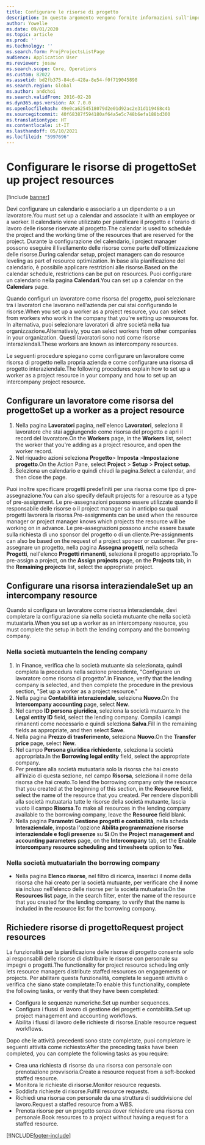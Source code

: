```yaml
---
title: Configurare le risorse di progetto
description: In questo argomento vengono fornite informazioni sull'impostazione o sulla richiesta di risorse di progetto.
author: Yowelle
ms.date: 09/01/2020
ms.topic: article
ms.prod: ''
ms.technology: ''
ms.search.form: ProjProjectsListPage
audience: Application User
ms.reviewer: josaw
ms.search.scope: Core, Operations
ms.custom: 82022
ms.assetid: bd2fb375-84c6-428a-8e54-f0f719045898
ms.search.region: Global
ms.author: andchoi
ms.search.validFrom: 2016-02-28
ms.dyn365.ops.version: AX 7.0.0
ms.openlocfilehash: 49e0ca6254518079d2e01d92ac2e31d119468c4b
ms.sourcegitcommit: 40f68387f594180af64a5e5c748b6efa188bd300
ms.translationtype: HT
ms.contentlocale: it-IT
ms.lasthandoff: 05/10/2021
ms.locfileid: "5997696"
---
```

# <a name="set-up-project-resources"></a><span data-ttu-id="891cc-103">Configurare le risorse di progetto</span><span class="sxs-lookup"><span data-stu-id="891cc-103">Set up project resources</span></span>

[!include [banner](../includes/banner.md)]

<span data-ttu-id="891cc-104">Devi configurare un calendario e associarlo a un dipendente o a un lavoratore.</span><span class="sxs-lookup"><span data-stu-id="891cc-104">You must set up a calendar and associate it with an employee or a worker.</span></span> <span data-ttu-id="891cc-105">Il calendario viene utilizzato per pianificare il progetto e l'orario di lavoro delle risorse riservate al progetto.</span><span class="sxs-lookup"><span data-stu-id="891cc-105">The calendar is used to schedule the project and the working time of the resources that are reserved for the project.</span></span> <span data-ttu-id="891cc-106">Durante la configurazione del calendario, i project manager possono eseguire il livellamento delle risorse come parte dell'ottimizzazione delle risorse.</span><span class="sxs-lookup"><span data-stu-id="891cc-106">During calendar setup, project managers can do resource leveling as part of resource optimization.</span></span> <span data-ttu-id="891cc-107">In base alla pianificazione del calendario, è possibile applicare restrizioni alle risorse.</span><span class="sxs-lookup"><span data-stu-id="891cc-107">Based on the calendar schedule, restrictions can be put on resources.</span></span> <span data-ttu-id="891cc-108">Puoi configurare un calendario nella pagina **Calendari**.</span><span class="sxs-lookup"><span data-stu-id="891cc-108">You can set up a calendar on the **Calendars** page.</span></span>

<span data-ttu-id="891cc-109">Quando configuri un lavoratore come risorsa del progetto, puoi selezionare tra i lavoratori che lavorano nell'azienda per cui stai configurando le risorse.</span><span class="sxs-lookup"><span data-stu-id="891cc-109">When you set up a worker as a project resource, you can select from workers who work in the company that you're setting up resources for.</span></span> <span data-ttu-id="891cc-110">In alternativa, puoi selezionare lavoratori di altre società nella tua organizzazione.</span><span class="sxs-lookup"><span data-stu-id="891cc-110">Alternatively, you can select workers from other companies in your organization.</span></span> <span data-ttu-id="891cc-111">Questi lavoratori sono noti come risorse interaziendali.</span><span class="sxs-lookup"><span data-stu-id="891cc-111">These workers are known as intercompany resources.</span></span>

<span data-ttu-id="891cc-112">Le seguenti procedure spiegano come configurare un lavoratore come risorsa di progetto nella propria azienda e come configurare una risorsa di progetto interaziendale.</span><span class="sxs-lookup"><span data-stu-id="891cc-112">The following procedures explain how to set up a worker as a project resource in your company and how to set up an intercompany project resource.</span></span>

## <a name="set-up-a-worker-as-a-project-resource"></a><span data-ttu-id="891cc-113">Configurare un lavoratore come risorsa del progetto</span><span class="sxs-lookup"><span data-stu-id="891cc-113">Set up a worker as a project resource</span></span>

1. <span data-ttu-id="891cc-114">Nella pagina **Lavoratori** pagina, nell'elenco **Lavoratori**, seleziona il lavoratore che stai aggiungendo come risorsa del progetto e apri il record del lavoratore.</span><span class="sxs-lookup"><span data-stu-id="891cc-114">On the **Workers** page, in the **Workers** list, select the worker that you're adding as a project resource, and open the worker record.</span></span>
2. <span data-ttu-id="891cc-115">Nel riquadro azioni seleziona **Progetto**&gt; **Imposta** &gt;**Impostazione progetto**.</span><span class="sxs-lookup"><span data-stu-id="891cc-115">On the Action Pane, select **Project** &gt; **Setup** &gt; **Project setup**.</span></span>
3. <span data-ttu-id="891cc-116">Seleziona un calendario e quindi chiudi la pagina.</span><span class="sxs-lookup"><span data-stu-id="891cc-116">Select a calendar, and then close the page.</span></span>

<span data-ttu-id="891cc-117">Puoi inoltre specificare progetti predefiniti per una risorsa come tipo di pre-assegnazione.</span><span class="sxs-lookup"><span data-stu-id="891cc-117">You can also specify default projects for a resource as a type of pre-assignment.</span></span> <span data-ttu-id="891cc-118">Le pre-assegnazioni possono essere utilizzate quando il responsabile delle risorse o il project manager sa in anticipo su quali progetti lavorerà la risorsa.</span><span class="sxs-lookup"><span data-stu-id="891cc-118">Pre-assignments can be used when the resource manager or project manager knows which projects the resource will be working on in advance.</span></span> <span data-ttu-id="891cc-119">Le pre-assegnazioni possono anche essere basate sulla richiesta di uno sponsor del progetto o di un cliente.</span><span class="sxs-lookup"><span data-stu-id="891cc-119">Pre-assignments can also be based on the request of a project sponsor or customer.</span></span> <span data-ttu-id="891cc-120">Per pre-assegnare un progetto, nella pagina **Assegna progetti**, nella scheda **Progetti**, nell'elenco **Progetti rimanenti**, seleziona il progetto appropriato.</span><span class="sxs-lookup"><span data-stu-id="891cc-120">To pre-assign a project, on the **Assign projects** page, on the **Projects** tab, in the **Remaining projects** list, select the appropriate project.</span></span>

## <a name="set-up-an-intercompany-resource"></a><span data-ttu-id="891cc-121">Configurare una risorsa interaziendale</span><span class="sxs-lookup"><span data-stu-id="891cc-121">Set up an intercompany resource</span></span>

<span data-ttu-id="891cc-122">Quando si configura un lavoratore come risorsa interaziendale, devi completare la configurazione sia nella società mutuante che nella società mutuataria.</span><span class="sxs-lookup"><span data-stu-id="891cc-122">When you set up a worker as an intercompany resource, you must complete the setup in both the lending company and the borrowing company.</span></span>

### <a name="in-the-lending-company"></a><span data-ttu-id="891cc-123">Nella società mutuante</span><span class="sxs-lookup"><span data-stu-id="891cc-123">In the lending company</span></span>

1. <span data-ttu-id="891cc-124">In Finance, verifica che la società mutuante sia selezionata, quindi completa la procedura nella sezione precedente, "Configurare un lavoratore come risorsa di progetto".</span><span class="sxs-lookup"><span data-stu-id="891cc-124">In Finance, verify that the lending company is selected, and then complete the procedure in the previous section, "Set up a worker as a project resource."</span></span>
2. <span data-ttu-id="891cc-125">Nella pagina **Contabilità interaziendale**, seleziona **Nuovo**.</span><span class="sxs-lookup"><span data-stu-id="891cc-125">On the **Intercompany accounting** page, select **New**.</span></span>
3. <span data-ttu-id="891cc-126">Nel campo **ID persona giuridica**, seleziona la società mutuante.</span><span class="sxs-lookup"><span data-stu-id="891cc-126">In the **Legal entity ID** field, select the lending company.</span></span> <span data-ttu-id="891cc-127">Compila i campi rimanenti come necessario e quindi seleziona **Salva**.</span><span class="sxs-lookup"><span data-stu-id="891cc-127">Fill in the remaining fields as appropriate, and then select **Save**.</span></span>
4. <span data-ttu-id="891cc-128">Nella pagina **Prezzo di trasferimento**, seleziona **Nuovo**.</span><span class="sxs-lookup"><span data-stu-id="891cc-128">On the **Transfer price** page, select **New**.</span></span>
5. <span data-ttu-id="891cc-129">Nel campo **Persona giuridica richiedente**, seleziona la società appropriata.</span><span class="sxs-lookup"><span data-stu-id="891cc-129">In the **Borrowing legal entity** field, select the appropriate company.</span></span>
6. <span data-ttu-id="891cc-130">Per prestare alla società mutuataria solo la risorsa che hai creato all'inizio di questa sezione, nel campo **Risorsa**, seleziona il nome della risorsa che hai creato.</span><span class="sxs-lookup"><span data-stu-id="891cc-130">To lend the borrowing company only the resource that you created at the beginning of this section, in the **Resource** field, select the name of the resource that you created.</span></span> <span data-ttu-id="891cc-131">Per rendere disponibili alla società mutuataria tutte le risorse della società mutuante, lascia vuoto il campo **Risorsa**.</span><span class="sxs-lookup"><span data-stu-id="891cc-131">To make all resources in the lending company available to the borrowing company, leave the **Resource** field blank.</span></span>
7. <span data-ttu-id="891cc-132">Nella pagina **Parametri Gestione progetti e contabilità**, nella scheda **Interaziendale**, imposta l'opzione **Abilita programmazione risorse interaziendale e fogli presenze** su **Sì**.</span><span class="sxs-lookup"><span data-stu-id="891cc-132">On the **Project management and accounting parameters** page, on the **Intercompany** tab, set the **Enable intercompany resource scheduling and timesheets** option to **Yes**.</span></span>

### <a name="in-the-borrowing-company"></a><span data-ttu-id="891cc-133">Nella società mutuataria</span><span class="sxs-lookup"><span data-stu-id="891cc-133">In the borrowing company</span></span>

- <span data-ttu-id="891cc-134">Nella pagina **Elenco risorse**, nel filtro di ricerca, inserisci il nome della risorsa che hai creato per la società mutuante, per verificare che il nome sia incluso nell'elenco delle risorse per la società mutuataria.</span><span class="sxs-lookup"><span data-stu-id="891cc-134">On the **Resources list** page, in the search filter, enter the name of the resource that you created for the lending company, to verify that the name is included in the resource list for the borrowing company.</span></span>

## <a name="request-project-resources"></a><span data-ttu-id="891cc-135">Richiedere risorse di progetto</span><span class="sxs-lookup"><span data-stu-id="891cc-135">Request project resources</span></span>
<span data-ttu-id="891cc-136">La funzionalità per la pianificazione delle risorse di progetto consente solo ai responsabili delle risorse di distribuire le risorse con personale su impegni o progetti.</span><span class="sxs-lookup"><span data-stu-id="891cc-136">The functionality for project resource scheduling only lets resource managers distribute staffed resources on engagements or projects.</span></span> <span data-ttu-id="891cc-137">Per abilitare questa funzionalità, completa le seguenti attività o verifica che siano state completate:</span><span class="sxs-lookup"><span data-stu-id="891cc-137">To enable this functionality, complete the following tasks, or verify that they have been completed:</span></span>

- <span data-ttu-id="891cc-138">Configura le sequenze numeriche.</span><span class="sxs-lookup"><span data-stu-id="891cc-138">Set up number sequences.</span></span>
- <span data-ttu-id="891cc-139">Configura i flussi di lavoro di gestione dei progetti e contabilità.</span><span class="sxs-lookup"><span data-stu-id="891cc-139">Set up project management and accounting workflows.</span></span>
- <span data-ttu-id="891cc-140">Abilita i flussi di lavoro delle richieste di risorse.</span><span class="sxs-lookup"><span data-stu-id="891cc-140">Enable resource request workflows.</span></span>

<span data-ttu-id="891cc-141">Dopo che le attività precedenti sono state completate, puoi completare le seguenti attività come richiesto:</span><span class="sxs-lookup"><span data-stu-id="891cc-141">After the preceding tasks have been completed, you can complete the following tasks as you require:</span></span>

- <span data-ttu-id="891cc-142">Crea una richiesta di risorse da una risorsa con personale con prenotazione provvisoria.</span><span class="sxs-lookup"><span data-stu-id="891cc-142">Create a resource request from a soft-booked staffed resource.</span></span>
- <span data-ttu-id="891cc-143">Monitora le richieste di risorse.</span><span class="sxs-lookup"><span data-stu-id="891cc-143">Monitor resource requests.</span></span>
- <span data-ttu-id="891cc-144">Soddisfa richieste di risorse.</span><span class="sxs-lookup"><span data-stu-id="891cc-144">Fulfill resource requests.</span></span>
- <span data-ttu-id="891cc-145">Richiedi una risorsa con personale da una struttura di suddivisione del lavoro.</span><span class="sxs-lookup"><span data-stu-id="891cc-145">Request a staffed resource from a WBS.</span></span>
- <span data-ttu-id="891cc-146">Prenota risorse per un progetto senza dover richiedere una risorsa con personale.</span><span class="sxs-lookup"><span data-stu-id="891cc-146">Book resources to a project without having a request for a staffed resource.</span></span>


[!INCLUDE[footer-include](../includes/footer-banner.md)]